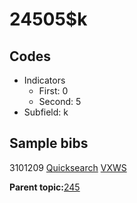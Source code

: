 # 24505$k

## Codes

-   Indicators
    -   First: 0
    -   Second: 5
-   Subfield: k

## Sample bibs

3101209 [Quicksearch](https://search.library.yale.edu/catalog/3101209) [VXWS](http://prodorbis.library.yale.edu:7014/vxws/GetHoldingsService?bibId=3101209)

**Parent topic:**[245](../../tags/245/245.md)

